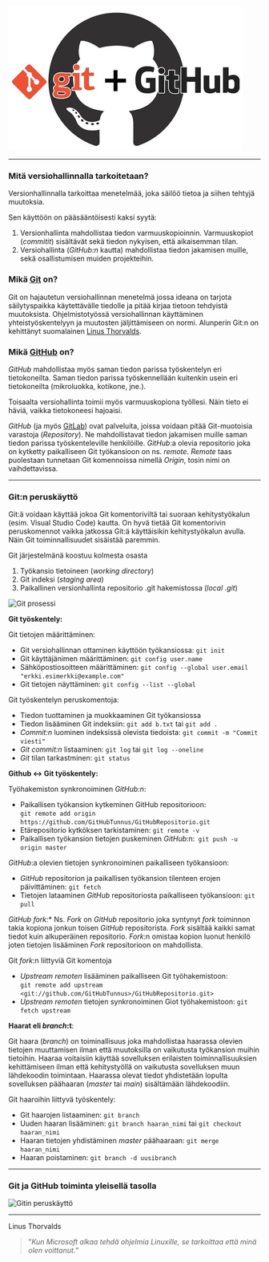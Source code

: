 ![Git ja GitHub](/gitjagithub.jpg)


------------------

### Mitä versiohallinnalla tarkoitetaan?
Versionhallinnalla tarkoittaa menetelmää, joka säilöö tietoa ja siihen tehtyjä muutoksia.

Sen käyttöön on pääsääntöisesti kaksi syytä: 
1. Versionhallinta mahdollistaa tiedon varmuuskopioinnin. Varmuuskopiot (*commitit*) sisältävät sekä tiedon nykyisen, että aikaisemman tilan.  
2. Versiohallinta (*GitHub:n* kautta) mahdollistaa tiedon jakamisen muille, sekä osallistumisen muiden projekteihin.


### Mikä [Git](https://git-scm.com) on?

Git on hajautetun versiohallinnan menetelmä jossa ideana on tarjota säilytyspaikka käytettävälle tiedolle ja pitää kirjaa tietoon tehdyistä muutoksista. Ohjelmistotyössä versiohallinnan käyttäminen yhteistyöskentelyyn ja muutosten jäljittämiseen on normi. Alunperin Git:n on kehittänyt suomalainen [Linus Thorvalds](https://fi.wikipedia.org/wiki/Linus_Torvalds).

### Mikä [GitHub](https://github.com/) on?

*GitHub* mahdollistaa myös saman tiedon parissa työskentelyn eri tietokoneilta. Saman tiedon parissa työskennellään kuitenkin usein eri tietokoneilta (mikroluokka, kotikone, jne.).

Toisaalta versiohallinta toimii myös varmuuskopiona työllesi. Näin tieto ei häviä, vaikka tietokoneesi hajoaisi.

*GitHub* (ja myös [GitLab](https://about.gitlab.com/)) ovat palveluita, joissa voidaan pitää Git-muotoisia varastoja (*Repository*). Ne mahdollistavat tiedon jakamisen muille saman tiedon parissa työskenteleville henkilöille. *GitHub*:a olevia repositorio joka on kytketty paikalliseen Git työkansioon on ns. *remote*. *Remote* taas puolestaan tunnetaan Git komennoissa nimellä *Origin*, tosin nimi on vaihdettavissa.  

---------------

### Git:n peruskäyttö

Git:ä voidaan käyttää jokoa Git komentoriviltä tai suoraan kehitystyökalun (esim. Visual Studio Code) kautta. On hyvä tietää Git komentorivin peruskomennot vaikka jatkossa Git:ä käyttäisikin kehitystyökalun avulla. Näin Git toiminnallisuudet sisäistää paremmin.

Git järjestelmänä koostuu kolmesta osasta  
1. Työkansio tietoineen (*working directory*)
2. Git indeksi (*staging area*)
3. Paikallinen versionhallinta repositorio .git hakemistossa (*local .git*)

![Git prosessi](https://uidaholib.github.io/get-git/images/workflow.png)

**Git työskentely:**

Git tietojen määrittäminen:
- Git versiohallinnan ottaminen käyttöön työkansiossa: ```git init```   
- Git käyttäjänimen määrittäminen: ```git config user.name```   
- Sähköpostiosoitteen määrittäminen: ``` git config --global user.email "erkki.esimerkki@example.com" ```  
- Git tietojen näyttäminen: ```git config --list --global```    

Git työskentelyn peruskomentoja:
- Tiedon tuottaminen ja muokkaaminen Git työkansiossa   
- Tiedon lisääminen Git indeksiin: ```git add b.txt``` tai ```git add .```  
- *Commit:n* luominen indeksissä olevista tiedoista: ```git commit -m "Commit viesti"```   
- *Git commit:n* listaaminen: ```git log``` tai ```git log --oneline``` 
- *Git* tilan tarkastminen: ```git status```   

**Github <-> Git työskentely:**

Työhakemiston synkronoiminen *GitHub:n*:
- Paikallisen työkansion kytkeminen GitHub repositorioon:   
 ```git remote add origin https://github.com/GitHubTunnus/GitHubRepositorio.git```   
- Etärepositorio kytköksen tarkistaminen: ```git remote -v```   
- Paikallisen työkansion tietojen puskeminen *GitHub*:n:``` git push -u origin master```   

*GitHub*:a olevien tietojen synkronoiminen paikalliseen työkansioon:
- *GitHub* repositorion ja paikallisen työkansion tilenteen erojen päivittäminen: ```git fetch```  
- Tietojen lataaminen *GitHub* repositoriosta paikalliseen työkansioon: ``` git pull ```  

**GitHub* fork:**
Ns. *Fork* on *GitHub* repositorio joka syntynyt *fork* toiminnon takia kopiona jonkun toisen *GitHub* repositorista. *Fork* sisältää kaikki samat tiedot kuin alkuperäinen repositorio. *Fork*:n omistaa kopion luonut henkilö joten tietojen lisääminen *Fork* repositorioon on mahdollista.

Git *fork*:n liittyviä Git komentoja
- *Upstream remoten* lisääminen paikalliseen Git työhakemistoon:   
```git remote add upstream <git://github.com/GitHubTunnus>/GitHubRepositorio.git>```     
- *Upstream remoten* tietojen synkronoiminen Giot työhakemistoon: ```git fetch upstream```   

**Haarat eli *branch*:t**:

Git haara (*branch*) on toiminallisuus joka mahdollistaa haarassa olevien tietojen muuttamisen ilman että muutoksilla on vaikutusta työkansion muihin tietoihin. Haaraa voitaisiin käyttää sovelluksen erilaisten toiminnallisuuksien kehittämiseen ilman että kehitystyöllä on vaikutusta sovelluksen muun lähdekoodin toimintaan. Haarassa olevat tiedot yhdistetään lopulta sovelluksen päähaaran (*master* tai *main*) sisältämään lähdekoodiin. 

Git haaroihin liittyvä työskentely:
- Git haarojen listaaminen: ```git branch```    
- Uuden haaran lisääminen: ```git branch haaran_nimi``` tai ```git checkout haaran_nimi```   
- Haaran tietojen yhdistäminen *master* päähaaraan: ```git merge haaran_nimi```   
- Haaran poistaminen: ```git branch -d uusibranch```

--------------------

### Git ja GitHub toiminta yleisellä tasolla

![Gitin peruskäyttö](https://gitlab.jyu.fi/tie/ohj2/esimerkit/k2020/raw/master/luennot/luento02/git.png)

------------------

Linus Thorvalds
>"*Kun Microsoft alkaa tehdä ohjelmia Linuxille, se tarkoittaa että minä olen voittanut.*"
